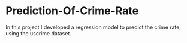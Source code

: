 # Prediction-Of-Crime-Rate
In this project I developed a regression model to predict the crime rate, using the uscrime dataset.
